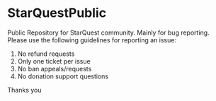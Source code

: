 StarQuestPublic
===============

Public Repository for StarQuest community. Mainly for bug reporting. Please use the following guidelines for reporting an issue:

1) No refund requests
2) Only one ticket per issue
3) No ban appeals/requests
4) No donation support questions

Thanks you
